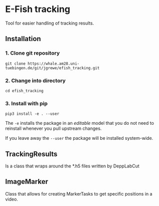 # E-Fish tracking

Tool for easier handling of tracking results.

## Installation

### 1. Clone git repository

```shell
git clone https://whale.am28.uni-tuebingen.de/git/jgrewe/efish_tracking.git
```

### 2. Change into directory

```shell
cd efish_tracking
````

### 3. Install with pip

```shell
pip3 install -e . --user
```

The ```-e``` installs the package in an *editable* model that you do not need to reinstall whenever you pull upstream changes.

If  you leave away the ```--user``` the package will be installed system-wide.

## TrackingResults

Is a class that wraps around the *.h5 files written by DeppLabCut

## ImageMarker

Class that allows for creating MarkerTasks to get specific positions in a video.